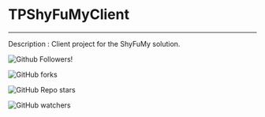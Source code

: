 # TPShyFuMyClient

---------

Description : Client project for the ShyFuMy solution.



![Github Followers](https://img.shields.io/github/followers/TP-ShyFuMy?style=social)!

![GitHub forks](https://img.shields.io/github/forks/TP-ShyFuMy/Client?style=social)

![GitHub Repo stars](https://img.shields.io/github/stars/TP-ShyFuMy/Client?style=social)

![GitHub watchers](https://img.shields.io/github/watchers/TP-ShyFuMy/Client?style=social)

